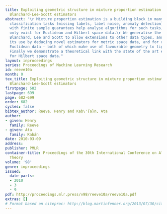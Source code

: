 ```yaml
---
title: Exploiting geometric structure in mixture proportion estimation with generalised
  Blanchard-Lee-Scott estimators
abstract: "\r Mixture proportion estimation is a building block in many weakly supervised
  classification tasks (missing labels, label noise, anomaly detection).\r Estimators
  with finite sample guarantees help analyse algorithms for such tasks, but so far
  only exist for Euclidean and Hilbert space data.\r We generalise the framework of
  Blanchard, Lee and Scott to allow extensions to other data types, and exemplify
  its use by deducing novel estimators for metric space data, and for randomly compressed
  Euclidean data – both of which make use of favourable geometry to tighten guarantees.\r
  Finally we demonstrate a theoretical link with the state of the art estimator specialised
  for Hilbert space data."
layout: inproceedings
series: Proceedings of Machine Learning Research
id: reeve10a
month: 0
tex_title: Exploiting geometric structure in mixture proportion estimation with generalised
  Blanchard-Lee-Scott estimators
firstpage: 682
lastpage: 699
page: 682-699
order: 682
cycles: false
bibtex_author: Reeve, Henry and Kab\'{a}n, Ata
author:
- given: Henry
  family: Reeve
- given: Ata
  family: Kabán
date: 2010-03-09
address: 
publisher: PMLR
container-title: Proceedings of the 30th International Conference on Algorithmic Learning
  Theory
volume: '98'
genre: inproceedings
issued:
  date-parts:
  - 2010
  - 3
  - 9
pdf: http://proceedings.mlr.press/v98/reeve10a/reeve10a.pdf
extras: []
# Format based on citeproc: http://blog.martinfenner.org/2013/07/30/citeproc-yaml-for-bibliographies/
---
```

